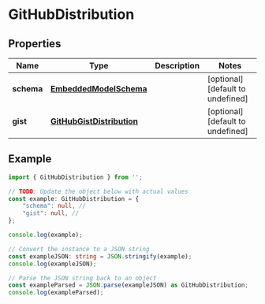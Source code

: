 
# GitHubDistribution


## Properties

Name | Type | Description | Notes
------------ | ------------- | ------------- | -------------
**schema** | [**EmbeddedModelSchema**](EmbeddedModelSchema) |  | [optional] [default to undefined]
**gist** | [**GitHubGistDistribution**](GitHubGistDistribution) |  | [optional] [default to undefined]

## Example

```typescript
import { GitHubDistribution } from '';

// TODO: Update the object below with actual values
const example: GitHubDistribution = {
    "schema": null, // 
    "gist": null, // 
};

console.log(example);

// Convert the instance to a JSON string
const exampleJSON: string = JSON.stringify(example);
console.log(exampleJSON);

// Parse the JSON string back to an object
const exampleParsed = JSON.parse(exampleJSON) as GitHubDistribution;
console.log(exampleParsed);
```




